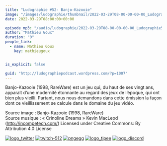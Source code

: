 ```yaml
---
title: "Ludographie #52- Banjo-Kazooie"
image: "/images/ludographie/thumbnail/2022-03-29T08-00-00-00-00_Ludographie52BanjoKazooie.jpg"
date: 2022-03-29T08:00:00+00:00

episode_mp3: "/audio/ludographie/2022-03-29T08-00-00-00-00_Ludographie52BanjoKazooie.mp3"
author: "Mathieu Goux"
duration: "0"
people_link: 
  - name: Mathieu Goux
    key: mathieugoux


is_explicit: false

guid: "http://ludographiepodcast.wordpress.com/?p=1007"
---
```


<PodcastHeader/>

<!-- ECRIRE LA DESCRIPTION DE L'EPISODE SOUS CETTE LIGNE -->
<p>Banjo-Kazooie (1998, RareWare) est un jeu qui, du haut de ses vingt ans, apparaît d’une modernité étonnante au regard des jeux de l’époque, qui ont bien plus vieilli. Partant, nous nous demandons dans cette émission la façon dont ce vieillissement se calcule dans le domaine du jeu vidéo.<br></p>
<p></p>

<a href="" rel="nofollow"></a>
 
<p>Source image : Banjo-Kazooie (1998, RareWare)<br>Source musique : «&nbsp;Crinoline Dreams&nbsp;» Kevin MacLeod (<a title="http://incompetech.com/" href="http://incompetech.com/" rel="nofollow">http://incompetech.com/</a>) Licensed under Creative Commons: By Attribution 4.0 License</p>


<tr>
<td><a href="https://twitter.com/Gouximan" rel="nofollow"><img src="/resources/ludographie/2022-03-29T08-00-00-00-00_Ludographie52BanjoKazooie/logo_twitter-1.png" alt="logo_twitter"></a></td>
<td><a href="https://www.twitch.tv/mathieugoux" rel="nofollow"><img src="/resources/ludographie/2022-03-29T08-00-00-00-00_Ludographie52BanjoKazooie/twitch-512-1.png" alt="twitch-512"></a></td>
<td><a href="https://www.youtube.com/user/MattTheFatalifieur/videos" rel="nofollow"><img src="/resources/ludographie/2022-03-29T08-00-00-00-00_Ludographie52BanjoKazooie/pngegg.png" alt="pngegg"></a></td>
<td><a href="http://fr.tipeee.com/calvinball" rel="nofollow"><img src="/resources/ludographie/2022-03-29T08-00-00-00-00_Ludographie52BanjoKazooie/logo_tipee-1.png" alt="logo_tipee"></a></td>
<td><a href="https://discord.com/invite/4RnA9v7" rel="nofollow"><img src="/resources/ludographie/2022-03-29T08-00-00-00-00_Ludographie52BanjoKazooie/logo_discord-1.png" alt="logo_discord"></a></td>
</tr>




<p></p>
			 
			
			

